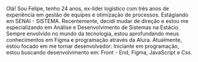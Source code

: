 Olá! Sou Felipe, tenho 24 anos, ex-líder logístico com três anos de experiência em gestão de equipes e otimização de processos. 
Estágiando em SENAI - SISTEMA.
Recentemente, decidi mudar de direção e estou me especializando em Análise e Desenvolvimento de Sistemas na Estácio.
Sempre envolvido no mundo da tecnologia, estou aprofundando meus conhecimentos em Figma e programação através da Alura. 
Atualmente, estou focado em me tornar desenvolvedor: 
Iniciante em programação, estou buscando desenvolvimento em: Front - End, Figma, JavaScript e Css.
